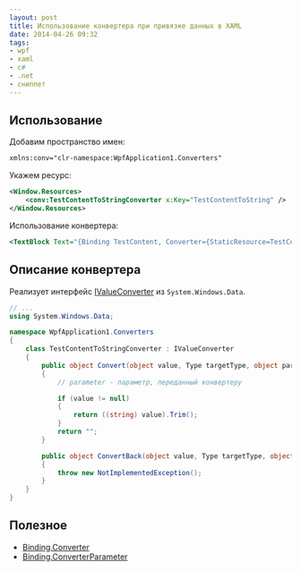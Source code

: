 ```yaml
---
layout: post
title: Использование конвертера при привязке данных в XAML
date: 2014-04-26 09:32
tags:
- wpf
- xaml
- c#
- .net
- сниппет
---
```


## Использование

Добавим пространство имен:

```xml
xmlns:conv="clr-namespace:WpfApplication1.Converters"
```

Укажем ресурс:

```xml
<Window.Resources>
    <conv:TestContentToStringConverter x:Key="TestContentToString" />
</Window.Resources>
```

Использование конвертера:

```xml
<TextBlock Text="{Binding TestContent, Converter={StaticResource=TestContentToString}, ConverterParameter=test}" />
```

## Описание конвертера

Реализует интерфейс [IValueConverter](http://msdn.microsoft.com/en-us/library/system.windows.data.ivalueconverter.aspx) из `System.Windows.Data`.

```csharp
// ...
using System.Windows.Data;

namespace WpfApplication1.Converters
{
	class TestContentToStringConverter : IValueConverter
	{
		public object Convert(object value, Type targetType, object parameter, System.Globalization.CultureInfo culture)
		{
			// parameter - параметр, переданный конвертеру

			if (value != null)
			{
				return ((string) value).Trim();
			}
			return "";
		}

		public object ConvertBack(object value, Type targetType, object parameter, System.Globalization.CultureInfo culture)
		{
			throw new NotImplementedException();
		}
	}
}
```

## Полезное

* [Binding.Converter](http://msdn.microsoft.com/en-us/library/windows/apps/xaml/windows.ui.xaml.data.binding.converter.aspx)
* [Binding.ConverterParameter](http://msdn.microsoft.com/en-us/library/windows/apps/xaml/windows.ui.xaml.data.binding.converterparameter.aspx)

